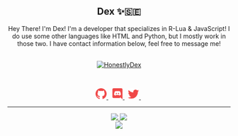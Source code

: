 <h2 align="center">
    <strong>Dex</strong> ✨🇸🇪
</h2>
<p align="center">
    Hey There! I'm Dex! I'm a developer that specializes in R-Lua & JavaScript! I do use some other languages like HTML and Python, but I mostly work in those two. I have contact information below, feel free to message me! 
<br>
<br>
<a href="https://github.com/HonestlyDex/">
        <p align="center"> <img src="https://komarev.com/ghpvc/?username=HonestlyDex&label=Profile%20views&color=22a83f&style=flat" alt="HonestlyDex"/></p>
  </a> 
&nbsp;
<p align="center">
    <a href="https://github.com/HonestlyDex/">
        <img src="./assets/icons/other/github-solid.svg/" width="25px" />
    </a>
    &nbsp;
    <a href="https://discord.com/users/634524618564304916">
        <img src="./assets/icons/other/discord-solid.svg/" width="25px" />
    </a>
    &nbsp;
    <a href="https://twitter.com/HonestlyDex/">
        <img src="./assets/icons/other/twitter-solid.svg/" width="25px" />
    </a>
    &nbsp;
    
</p>
<hr/>
<p align="center">
    <a href="https://github.com/HonestlyDex/">
        <img src="https://github-readme-streak-stats.herokuapp.com?user=HonestlyDex&hide_border=true&background=0D1117&currStreakLabel=FFFFFF&sideLabels=FFFFFF&currStreakNum=FFFFFF&dates=FFFFFF&sideNums=FFFFFF&fire=f04848&ring=f04848&stroke=FFFFFFFF)](https://git.io/streak-stats" />
  </a> 
  <a href="https://github.com/HonestlyDEx/">
        <img src="https://github-readme-stats.vercel.app/api?username=HonestlyDex&show_icons=true&theme=gruvbox" />
  </a> 
<br>
<a href="https://github.com/HonestlyDex/">
        <img src="https://github-readme-stats.vercel.app/api/top-langs/?username=HonestlyDex&theme=gruvbox&langs_count=8&layout=compact" />
  </a> 
</p>
